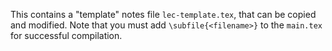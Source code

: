 This contains a "template" notes file `lec-template.tex`, that can be copied and modified. Note that you must add `\subfile{<filename>}` to the `main.tex` for successful compilation.
